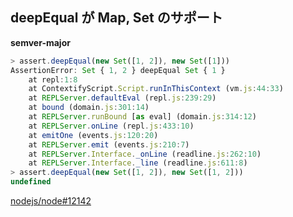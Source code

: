 ## deepEqual が Map, Set のサポート

**semver-major**

```js
> assert.deepEqual(new Set([1, 2]), new Set([1]))
AssertionError: Set { 1, 2 } deepEqual Set { 1 }
    at repl:1:8
    at ContextifyScript.Script.runInThisContext (vm.js:44:33)
    at REPLServer.defaultEval (repl.js:239:29)
    at bound (domain.js:301:14)
    at REPLServer.runBound [as eval] (domain.js:314:12)
    at REPLServer.onLine (repl.js:433:10)
    at emitOne (events.js:120:20)
    at REPLServer.emit (events.js:210:7)
    at REPLServer.Interface._onLine (readline.js:262:10)
    at REPLServer.Interface._line (readline.js:611:8)
> assert.deepEqual(new Set([1, 2]), new Set([1, 2]))
undefined
```

[nodejs/node#12142](https://github.com/nodejs/node/pull/12142)
